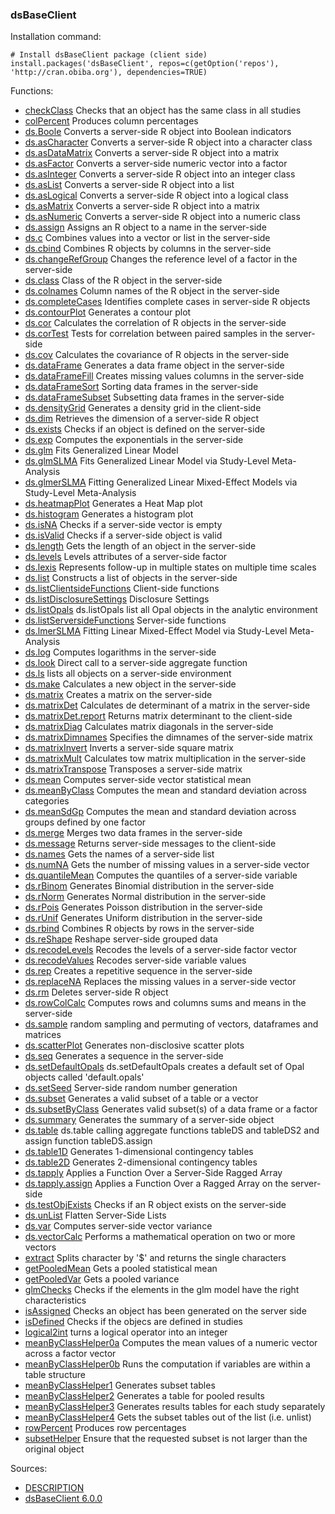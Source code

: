

### dsBaseClient

Installation command:

	# Install dsBaseClient package (client side)
	install.packages('dsBaseClient', repos=c(getOption('repos'), 'http://cran.obiba.org'), dependencies=TRUE)

Functions:


* [checkClass](checkClass.html) Checks that an object has the same class in all studies
* [colPercent](colPercent.html) Produces column percentages
* [ds.Boole](ds.Boole.html) Converts a server-side R object into Boolean indicators
* [ds.asCharacter](ds.asCharacter.html) Converts a server-side R object into a character class
* [ds.asDataMatrix](ds.asDataMatrix.html) Converts a server-side R object into a matrix
* [ds.asFactor](ds.asFactor.html) Converts a server-side numeric vector into a factor
* [ds.asInteger](ds.asInteger.html) Converts a server-side R object into an integer class
* [ds.asList](ds.asList.html) Converts a server-side R object into a list
* [ds.asLogical](ds.asLogical.html) Converts a server-side R object into a logical class
* [ds.asMatrix](ds.asMatrix.html) Converts a server-side R object into a matrix
* [ds.asNumeric](ds.asNumeric.html) Converts a server-side R object into a numeric class
* [ds.assign](ds.assign.html) Assigns an R object to a name in the server-side
* [ds.c](ds.c.html) Combines values into a vector or list in the server-side
* [ds.cbind](ds.cbind.html) Combines R objects by columns in the server-side
* [ds.changeRefGroup](ds.changeRefGroup.html) Changes the reference level of a factor in the server-side
* [ds.class](ds.class.html) Class of the R object in the server-side
* [ds.colnames](ds.colnames.html) Column names of the R object in the server-side
* [ds.completeCases](ds.completeCases.html) Identifies complete cases in server-side R objects
* [ds.contourPlot](ds.contourPlot.html) Generates a contour plot
* [ds.cor](ds.cor.html) Calculates the correlation of R objects in the server-side
* [ds.corTest](ds.corTest.html) Tests for correlation between paired samples in the server-side
* [ds.cov](ds.cov.html) Calculates the covariance of R objects in the server-side
* [ds.dataFrame](ds.dataFrame.html) Generates a data frame object in the server-side
* [ds.dataFrameFill](ds.dataFrameFill.html) Creates missing values columns in the server-side
* [ds.dataFrameSort](ds.dataFrameSort.html) Sorting data frames in the server-side
* [ds.dataFrameSubset](ds.dataFrameSubset.html) Subsetting data frames in the server-side
* [ds.densityGrid](ds.densityGrid.html) Generates a density grid in the client-side
* [ds.dim](ds.dim.html) Retrieves the dimension of a server-side R object
* [ds.exists](ds.exists.html) Checks if an object is defined on the server-side
* [ds.exp](ds.exp.html) Computes the exponentials in the server-side
* [ds.glm](ds.glm.html) Fits Generalized Linear Model
* [ds.glmSLMA](ds.glmSLMA.html) Fits Generalized Linear Model via Study-Level Meta-Analysis
* [ds.glmerSLMA](ds.glmerSLMA.html) Fitting Generalized Linear Mixed-Effect Models via Study-Level Meta-Analysis
* [ds.heatmapPlot](ds.heatmapPlot.html) Generates a Heat Map plot
* [ds.histogram](ds.histogram.html) Generates a histogram plot
* [ds.isNA](ds.isNA.html) Checks if a server-side vector is empty
* [ds.isValid](ds.isValid.html) Checks if a server-side object is valid
* [ds.length](ds.length.html) Gets the length of an object in the server-side
* [ds.levels](ds.levels.html) Levels attributes of a server-side factor
* [ds.lexis](ds.lexis.html) Represents follow-up in multiple states on multiple time scales
* [ds.list](ds.list.html) Constructs a list of objects in the server-side
* [ds.listClientsideFunctions](ds.listClientsideFunctions.html) Client-side functions
* [ds.listDisclosureSettings](ds.listDisclosureSettings.html) Disclosure Settings
* [ds.listOpals](ds.listOpals.html) ds.listOpals list all Opal objects in the analytic environment
* [ds.listServersideFunctions](ds.listServersideFunctions.html) Server-side functions
* [ds.lmerSLMA](ds.lmerSLMA.html) Fitting Linear Mixed-Effect Model via Study-Level Meta-Analysis
* [ds.log](ds.log.html) Computes logarithms in the server-side
* [ds.look](ds.look.html) Direct call to a server-side aggregate function
* [ds.ls](ds.ls.html) lists all objects on a server-side environment
* [ds.make](ds.make.html) Calculates a new object in the server-side
* [ds.matrix](ds.matrix.html) Creates a matrix on the server-side
* [ds.matrixDet](ds.matrixDet.html) Calculates de determinant of a matrix in the server-side
* [ds.matrixDet.report](ds.matrixDet.report.html) Returns matrix determinant to the client-side
* [ds.matrixDiag](ds.matrixDiag.html) Calculates matrix diagonals in the server-side
* [ds.matrixDimnames](ds.matrixDimnames.html) Specifies the dimnames of the server-side matrix
* [ds.matrixInvert](ds.matrixInvert.html) Inverts a server-side square matrix
* [ds.matrixMult](ds.matrixMult.html) Calculates tow matrix multiplication in the server-side
* [ds.matrixTranspose](ds.matrixTranspose.html) Transposes a server-side matrix
* [ds.mean](ds.mean.html) Computes server-side vector statistical mean
* [ds.meanByClass](ds.meanByClass.html) Computes the mean and standard deviation across categories
* [ds.meanSdGp](ds.meanSdGp.html) Computes the mean and standard deviation across groups defined by one factor
* [ds.merge](ds.merge.html) Merges two data frames in the server-side
* [ds.message](ds.message.html) Returns server-side messages to the client-side
* [ds.names](ds.names.html) Gets the names of a server-side list
* [ds.numNA](ds.numNA.html) Gets the number of missing values in a server-side vector
* [ds.quantileMean](ds.quantileMean.html) Computes the quantiles of a server-side variable
* [ds.rBinom](ds.rBinom.html) Generates Binomial distribution in the server-side
* [ds.rNorm](ds.rNorm.html) Generates Normal distribution in the server-side
* [ds.rPois](ds.rPois.html) Generates Poisson distribution in the server-side
* [ds.rUnif](ds.rUnif.html) Generates Uniform distribution in the server-side
* [ds.rbind](ds.rbind.html) Combines R objects by rows in the server-side
* [ds.reShape](ds.reShape.html) Reshape server-side grouped data
* [ds.recodeLevels](ds.recodeLevels.html) Recodes the levels of a server-side factor vector
* [ds.recodeValues](ds.recodeValues.html) Recodes server-side variable values
* [ds.rep](ds.rep.html) Creates a repetitive sequence in the server-side
* [ds.replaceNA](ds.replaceNA.html) Replaces the missing values in a server-side vector
* [ds.rm](ds.rm.html) Deletes server-side R object
* [ds.rowColCalc](ds.rowColCalc.html) Computes rows and columns sums and means in the server-side
* [ds.sample](ds.sample.html) random sampling and permuting of vectors, dataframes and matrices
* [ds.scatterPlot](ds.scatterPlot.html) Generates non-disclosive scatter plots
* [ds.seq](ds.seq.html) Generates a sequence in the server-side
* [ds.setDefaultOpals](ds.setDefaultOpals.html) ds.setDefaultOpals creates a default set of Opal objects called 'default.opals'
* [ds.setSeed](ds.setSeed.html) Server-side random number generation
* [ds.subset](ds.subset.html) Generates a valid subset of a table or a vector
* [ds.subsetByClass](ds.subsetByClass.html) Generates valid subset(s) of a data frame or a factor
* [ds.summary](ds.summary.html) Generates the summary of a server-side object
* [ds.table](ds.table.html) ds.table calling aggregate functions tableDS and tableDS2 and assign function tableDS.assign
* [ds.table1D](ds.table1D.html) Generates 1-dimensional contingency tables
* [ds.table2D](ds.table2D.html) Generates 2-dimensional contingency tables
* [ds.tapply](ds.tapply.html) Applies a Function Over a Server-Side Ragged Array
* [ds.tapply.assign](ds.tapply.assign.html) Applies a Function Over a Ragged Array on the server-side
* [ds.testObjExists](ds.testObjExists.html) Checks if an R object exists on the server-side
* [ds.unList](ds.unList.html) Flatten Server-Side Lists
* [ds.var](ds.var.html) Computes server-side vector variance
* [ds.vectorCalc](ds.vectorCalc.html) Performs a mathematical operation on two or more vectors
* [extract](extract.html) Splits character by '$' and returns the single characters
* [getPooledMean](getPooledMean.html) Gets a pooled statistical mean
* [getPooledVar](getPooledVar.html) Gets a pooled variance
* [glmChecks](glmChecks.html) Checks if the elements in the glm model have the right characteristics
* [isAssigned](isAssigned.html) Checks an object has been generated on the server side
* [isDefined](isDefined.html) Checks if the objecs are defined in studies
* [logical2int](logical2int.html) turns a logical operator into an integer
* [meanByClassHelper0a](meanByClassHelper0a.html) Computes the mean values of a numeric vector across a factor vector
* [meanByClassHelper0b](meanByClassHelper0b.html) Runs the computation if variables are within a table structure
* [meanByClassHelper1](meanByClassHelper1.html) Generates subset tables
* [meanByClassHelper2](meanByClassHelper2.html) Generates a table for pooled results
* [meanByClassHelper3](meanByClassHelper3.html) Generates results tables for each study separately
* [meanByClassHelper4](meanByClassHelper4.html) Gets the subset tables out of the list (i.e. unlist)
* [rowPercent](rowPercent.html) Produces row percentages
* [subsetHelper](subsetHelper.html) Ensure that the requested subset is not larger than the original object

Sources:

* [DESCRIPTION](https://raw.github.com/datashield/dsBaseClient/6.0.0/DESCRIPTION)
* [dsBaseClient 6.0.0](https://github.com/datashield/dsBaseClient/tree/6.0.0)
